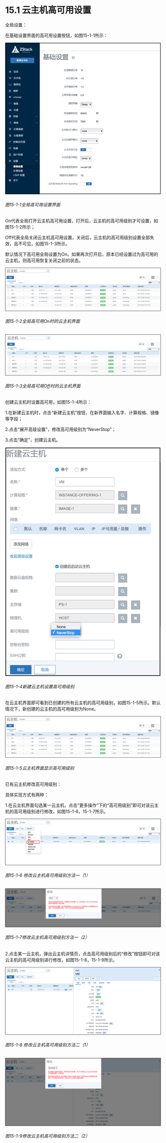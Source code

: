 # 15.1 云主机高可用设置

全局设置：

在基础设置界面的高可用设置按钮，如图15-1-1所示：

![png](../images/15-1-1.png "图15-1-1全局高可用设置界面")

###### 图15-1-1全局高可用设置界面

On代表全局打开云主机高可用设置，打开后，云主机的高可用级别才可设置，如图15-1-2所示；

Off代表全局关闭云主机高可用设置，关闭后，云主机的高可用级别设置全部失效，且不可见，如图15-1-3所示。

默认情况下高可用全局设置为On。如果再次打开后，原本已经设置过为高可用的云主机，则高可用恢复关闭之前的状态。

![png](../images/15-1-2.png "图15-1-2全局高可用On时的云主机界面")

###### 图15-1-2全局高可用On时的云主机界面

![png](../images/15-1-3.png "图15-1-3全局高可用Off时的云主机界面")

###### 图15-1-3全局高可用Off时的云主机界面

创建云主机时设置高可用，如图15-1-4所示：

1.在新建云主机时，点击“新建云主机”按钮，在新界面输入名字、计算规格、镜像等字段；

2.点击“展开高级设置”，修改高可用级别为“NeverStop”；

3.点击“确定”，创建云主机。

![png](../images/15-1-4.png "图15-1-4新建云主机设置高可用级别")

###### 图15-1-4新建云主机设置高可用级别

在云主机界面即可看到已创建的所有云主机的高可用级别，如图15-1-5所示。默认情况下，新创建的云主机的高可用级别为None。

![png](../images/15-1-5.png "图15-1-5云主机界面显示高可用级别")

###### 图15-1-5云主机界面显示高可用级别

已有云主机修改高可用级别：

具体实现方式有两种：

1.在云主机界面勾选某一云主机，点击“更多操作”下的“高可用级别”即可对该云主机的高可用级别进行修改，如图15-1-6，15-1-7所示。

![png](../images/15-1-6.png "图15-1-6 修改云主机高可用级别方法一（1）")

###### 图15-1-6 修改云主机高可用级别方法一（1）

![png](../images/15-1-7.png "图15-1-7修改云主机高可用级别方法一（2）")

###### 图15-1-7修改云主机高可用级别方法一（2）

2.点击某一云主机，弹出云主机详情页，点击高可用级别后的“修改”按钮即可对该云主机的高可用级别进行修改，如图15-1-8，15-1-9所示。

![png](../images/15-1-8.png "图15-1-8 修改云主机高可用级别方法二（1）")

###### 图15-1-8 修改云主机高可用级别方法二（1）

![png](../images/15-1-9.png "图15-1-9修改云主机高可用级别方法二（2）")

###### 图15-1-9修改云主机高可用级别方法二（2）



